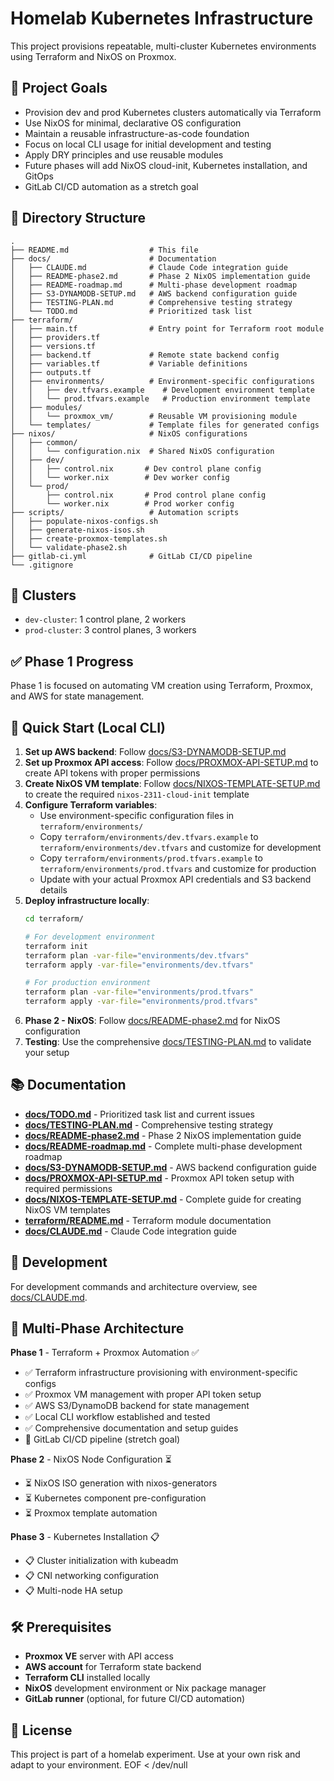 # Homelab Kubernetes Infrastructure

This project provisions repeatable, multi-cluster Kubernetes environments using Terraform and NixOS on Proxmox.

## 🧩 Project Goals

- Provision dev and prod Kubernetes clusters automatically via Terraform
- Use NixOS for minimal, declarative OS configuration
- Maintain a reusable infrastructure-as-code foundation
- Focus on local CLI usage for initial development and testing
- Apply DRY principles and use reusable modules
- Future phases will add NixOS cloud-init, Kubernetes installation, and GitOps
- GitLab CI/CD automation as a stretch goal

## 📁 Directory Structure

```
.
├── README.md                  # This file
├── docs/                      # Documentation
│   ├── CLAUDE.md              # Claude Code integration guide
│   ├── README-phase2.md       # Phase 2 NixOS implementation guide
│   ├── README-roadmap.md      # Multi-phase development roadmap
│   ├── S3-DYNAMODB-SETUP.md   # AWS backend configuration guide
│   ├── TESTING-PLAN.md        # Comprehensive testing strategy
│   └── TODO.md                # Prioritized task list
├── terraform/
│   ├── main.tf                # Entry point for Terraform root module
│   ├── providers.tf
│   ├── versions.tf
│   ├── backend.tf             # Remote state backend config
│   ├── variables.tf           # Variable definitions
│   ├── outputs.tf
│   ├── environments/          # Environment-specific configurations
│   │   ├── dev.tfvars.example    # Development environment template
│   │   └── prod.tfvars.example   # Production environment template
│   ├── modules/
│   │   └── proxmox_vm/        # Reusable VM provisioning module
│   └── templates/             # Template files for generated configs
├── nixos/                     # NixOS configurations
│   ├── common/
│   │   └── configuration.nix  # Shared NixOS configuration
│   ├── dev/
│   │   ├── control.nix       # Dev control plane config
│   │   └── worker.nix        # Dev worker config
│   └── prod/
│       ├── control.nix       # Prod control plane config
│       └── worker.nix        # Prod worker config
├── scripts/                   # Automation scripts
│   ├── populate-nixos-configs.sh
│   ├── generate-nixos-isos.sh
│   ├── create-proxmox-templates.sh
│   └── validate-phase2.sh
├── gitlab-ci.yml              # GitLab CI/CD pipeline
└── .gitignore
```

## 🚀 Clusters

- `dev-cluster`: 1 control plane, 2 workers
- `prod-cluster`: 3 control planes, 3 workers

## ✅ Phase 1 Progress

Phase 1 is focused on automating VM creation using Terraform, Proxmox, and AWS for state management.

## 🚀 Quick Start (Local CLI)

1. **Set up AWS backend**: Follow [docs/S3-DYNAMODB-SETUP.md](./docs/S3-DYNAMODB-SETUP.md)
2. **Set up Proxmox API access**: Follow [docs/PROXMOX-API-SETUP.md](./docs/PROXMOX-API-SETUP.md) to create API tokens with proper permissions
3. **Create NixOS VM template**: Follow [docs/NIXOS-TEMPLATE-SETUP.md](./docs/NIXOS-TEMPLATE-SETUP.md) to create the required `nixos-2311-cloud-init` template
4. **Configure Terraform variables**: 
   - Use environment-specific configuration files in `terraform/environments/`
   - Copy `terraform/environments/dev.tfvars.example` to `terraform/environments/dev.tfvars` and customize for development
   - Copy `terraform/environments/prod.tfvars.example` to `terraform/environments/prod.tfvars` and customize for production
   - Update with your actual Proxmox API credentials and S3 backend details
5. **Deploy infrastructure locally**: 
   ```bash
   cd terraform/
   
   # For development environment
   terraform init
   terraform plan -var-file="environments/dev.tfvars"
   terraform apply -var-file="environments/dev.tfvars"
   
   # For production environment
   terraform plan -var-file="environments/prod.tfvars"
   terraform apply -var-file="environments/prod.tfvars"
   ```
6. **Phase 2 - NixOS**: Follow [docs/README-phase2.md](./docs/README-phase2.md) for NixOS configuration
7. **Testing**: Use the comprehensive [docs/TESTING-PLAN.md](./docs/TESTING-PLAN.md) to validate your setup

## 📚 Documentation

- **[docs/TODO.md](./docs/TODO.md)** - Prioritized task list and current issues
- **[docs/TESTING-PLAN.md](./docs/TESTING-PLAN.md)** - Comprehensive testing strategy
- **[docs/README-phase2.md](./docs/README-phase2.md)** - Phase 2 NixOS implementation guide
- **[docs/README-roadmap.md](./docs/README-roadmap.md)** - Complete multi-phase development roadmap
- **[docs/S3-DYNAMODB-SETUP.md](./docs/S3-DYNAMODB-SETUP.md)** - AWS backend configuration guide
- **[docs/PROXMOX-API-SETUP.md](./docs/PROXMOX-API-SETUP.md)** - Proxmox API token setup with required permissions
- **[docs/NIXOS-TEMPLATE-SETUP.md](./docs/NIXOS-TEMPLATE-SETUP.md)** - Complete guide for creating NixOS VM templates
- **[terraform/README.md](./terraform/README.md)** - Terraform module documentation
- **[docs/CLAUDE.md](./docs/CLAUDE.md)** - Claude Code integration guide

## 🔧 Development

For development commands and architecture overview, see [docs/CLAUDE.md](./docs/CLAUDE.md).

## 🎯 Multi-Phase Architecture

**Phase 1** - Terraform + Proxmox Automation ✅
- ✅ Terraform infrastructure provisioning with environment-specific configs
- ✅ Proxmox VM management with proper API token setup
- ✅ AWS S3/DynamoDB backend for state management
- ✅ Local CLI workflow established and tested
- ✅ Comprehensive documentation and setup guides
- 🎯 GitLab CI/CD pipeline (stretch goal)

**Phase 2** - NixOS Node Configuration ⏳
- ⏳ NixOS ISO generation with nixos-generators
- ⏳ Kubernetes component pre-configuration
- ⏳ Proxmox template automation

**Phase 3** - Kubernetes Installation 📋
- 📋 Cluster initialization with kubeadm
- 📋 CNI networking configuration
- 📋 Multi-node HA setup

## 🛠️ Prerequisites

- **Proxmox VE** server with API access
- **AWS account** for Terraform state backend
- **Terraform CLI** installed locally
- **NixOS** development environment or Nix package manager
- **GitLab runner** (optional, for future CI/CD automation)

## 📝 License

This project is part of a homelab experiment. Use at your own risk and adapt to your environment.
EOF < /dev/null
